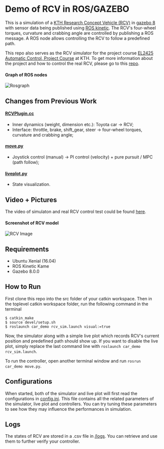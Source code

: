 # Demo of RCV in ROS/GAZEBO

This is a simulation of a [KTH Research Concept Vehicle (RCV)](https://www.itrl.kth.se/research/itrl-labs/rcv-1.476469) in [gazebo 8](http://gazebosim.org) with sensor data being published using [ROS kinetic](http://wiki.ros.org/kinetic/Installation). The RCV's four-wheel torques, curvature and crabbing angle are controlled by publishing a ROS message. A ROS node allows controlling the RCV to follow a predefined path.

This repo also serves as the RCV simulator for the project course [EL2425 Automatic Control, Project Course](https://www.kth.se/social/course/EL2425/) at KTH. To get more information about the project and how to control the real RCV, please go to this [repo](https://github.com/txzhao/Model-Control-RCV).

#### Graph of ROS nodes

![Rosgraph](https://github.com/txzhao/car_demo/blob/master/pic/rosgraph.png)

## Changes from Previous Work

#### [RCVPlugin.cc](https://github.com/txzhao/car_demo/blob/master/car_demo/plugins/RCVPlugin.cc)
- Inner dynamics (weight, dimension etc.): Toyota car -> RCV;
- Interface: throttle, brake, shift_gear, steer -> four-wheel torques, curvature and crabbing angle;

#### [move.py](https://github.com/txzhao/car_demo/blob/master/car_demo/src/move.py)
- Joystick control (manual) -> PI control (velocity) + pure pursuit / MPC (path follow);

#### [liveplot.py](https://github.com/txzhao/car_demo/blob/master/car_demo/src/liveplot.py)
- State visualization.

## Video + Pictures

The video of simulaton and real RCV control test could be found [here](https://www.youtube.com/watch?v=nw0xhZjIuw8).

#### Screenshot of RCV model

![RCV Image](https://github.com/txzhao/car_demo/blob/master/pic/rcv.png)

## Requirements

- Ubuntu Xenial (16.04)
- ROS Kinetic Kame
- Gazebo 8.0.0 

## How to Run

First clone this repo into the src folder of your catkin workspace. Then in the toplevel catkin workspace folder, run the following command in the terminal

```
$ catkin_make
$ source devel/setup.sh
$ roslaunch car_demo rcv_sim.launch visual:=true
```

Now, the simulator along with a simple live plot which records RCV's current position and predefined path should show up. If you want to disable the live plot, simply replace the last command line with ```roslaunch car_demo rcv_sim.launch```.

To run the controller, open another terminal window and run ```rosrun car_demo move.py```.

## Configurations

When started, both of the simulator and live plot will first read the configurations in [config.ini](https://github.com/txzhao/car_demo/blob/master/car_demo/src/configs/config.ini). This file contains all the related parameters of the simulator, live plot and controllers. You can try tuning these parameters to see how they may influence the performances in simulation.

## Logs

The states of RCV are stored in a .csv file in [/logs](https://github.com/txzhao/car_demo/tree/master/car_demo/src/logs). You can retrieve and use them to further verify your controller.

